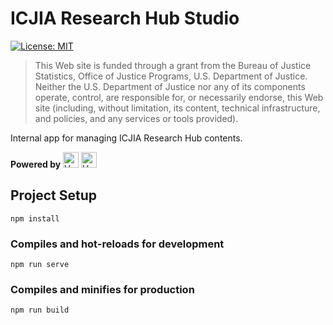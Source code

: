 # ICJIA Research Hub Studio

[![License: MIT](https://img.shields.io/badge/License-MIT-yellow.svg)](https://opensource.org/licenses/MIT)

> This Web site is funded through a grant from the Bureau of Justice Statistics, Office of Justice Programs, U.S. Department of Justice. Neither the U.S. Department of Justice nor any of its components operate, control, are responsible for, or necessarily endorse, this Web site (including, without limitation, its content, technical infrastructure, and policies, and any services or tools provided).

Internal app for managing ICJIA Research Hub contents.

**Powered by** [<img alt="Vue.js logo" src="https://camo.githubusercontent.com/728ce9f78c3139e76fa69925ad7cc502e32795d2/68747470733a2f2f7675656a732e6f72672f696d616765732f6c6f676f2e706e67" height="25">](https://vuejs.org/) [<img alt="Vuetify.js logo" src="https://camo.githubusercontent.com/41759602ad091b02adf7b4986b55b0a870471b98/68747470733a2f2f63646e2e767565746966796a732e636f6d2f696d616765732f6c6f676f732f6c6f676f2e737667" height="25" />](https://vuetifyjs.com/)

## Project Setup

```
npm install
```

### Compiles and hot-reloads for development

```
npm run serve
```

### Compiles and minifies for production

```
npm run build
```
